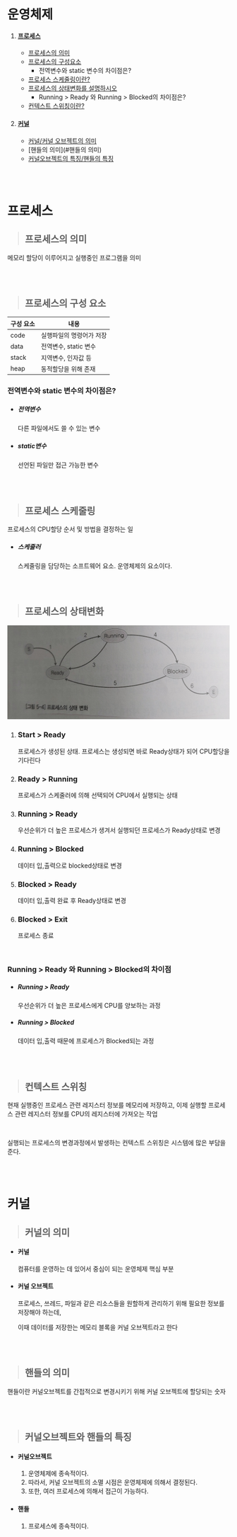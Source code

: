 # 운영체제

1. #### [프로세스](#프로세스)

   - [프로세스의 의미](#프로세스의-의미)
   - [프로세스의 구성요소](#프로세스의-구성-요소)
     - 전역변수와 static 변수의 차이점은?
   - [프로세스 스케줄링이란?](#프로세스-스케줄링)
   - [프로세스의 상태변화를 설명하시오](#프로세스의-상태변화)
     - Running > Ready 와 Running > Blocked의 차이점은?
   - [컨텍스트 스위칭이란?](#컨텍스트-스위칭)

2. #### [커널](커널)

   - [커널/커널 오브젝트의 의미](#커널의-의미)
   - [핸들의 의미](#핸들의 의미)
   - [커널오브젝트의 특징/핸들의 특징](#커널오브젝트와-핸들의-특징)

</br></br>

# 프로세스

> ## 프로세스의 의미

메모리 할당이 이루어지고 실행중인 프로그램을 의미

</br></br>

> ## 프로세스의 구성 요소

| 구성 요소 | 내용                     |
| --------- | ------------------------ |
| code      | 실행파일의 명령어가 저장 |
| data      | 전역변수, static 변수    |
| stack     | 지역변수, 인자값 등      |
| heap      | 동적할당을 위해 존재     |

### 전역변수와 static 변수의 차이점은?

- ##### 전역변수

  다른 파일에서도 쓸 수 있는 변수

- ##### static변수

  선언된 파일만 접근 가능한 변수

</br></br>

> ## 프로세스 스케줄링

프로세스의 CPU할당 순서 및 방법을 결정하는 일

- ##### 스케줄러

  스케줄링을 담당하는 소프트웨어 요소. 운영체제의 요소이다.

</br></br>

> ## 프로세스의 상태변화

<img src="./img/os_img_01.jpg" style="zoom:50%;margin-left:0" />

1. ### Start > Ready

   프로세스가 생성된 상태. 프로세스는 생성되면 바로 Ready상태가 되어 CPU할당을 기다린다

2. ### Ready > Running

   프로세스가 스케줄러에 의해 선택되어 CPU에서 실행되는 상태

3. ### Running > Ready

   우선순위가 더 높은 프로세스가 생겨서 실행되던 프로세스가 Ready상태로 변경

4. ### Running > Blocked

   데이터 입,출력으로 blocked상태로 변경

5. ### Blocked > Ready

   데이터 입,출력 완료 후 Ready상태로 변경

6. ### Blocked > Exit

   프로세스 종료

</br>

### Running > Ready 와 Running > Blocked의 차이점

- ##### **Running > Ready**

  우선순위가 더 높은 프로세스에게 CPU를 양보하는 과정

- ##### **Running > Blocked**

  데이터 입,출력 때문에 프로세스가 Blocked되는 과정

</br></br>

> ## 컨텍스트 스위칭

현재 실행중인 프로세스 관련 레지스터 정보를 메모리에 저장하고, 이제 실행할 프로세스 관련 레지스터 정보를 CPU의 레지스터에 가져오는 작업

</br>

실행되는 프로세스의 변경과정에서 발생하는 컨텍스트 스위칭은 시스템에 많은 부담을 준다.

</br>

</br>

# 커널

> ## 커널의 의미

- #### 커널

  컴퓨터를 운영하는 데 있어서 중심이 되는 운영체제 핵심 부분

- #### 커널 오브젝트

  프로세스, 쓰레드, 파일과 같은 리소스들을 원할하게 관리하기 위해 필요한 정보를 저장해야 하는데,

  이때 데이터를 저장한는 메모리 블록을 커널 오브젝트라고 한다

</br></br>

> ## 핸들의 의미

핸들이란 커널오브젝트를 간접적으로 변경시키기 위해 커널 오브젝트에 할당되는 숫자

</br></br>

> ## 커널오브젝트와 핸들의 특징

- #### 커널오브젝트

  1. 운영체제에 종속적이다. 
  2. 따라서, 커널 오브젝트의 소멸 시점은 운영체제에 의해서 결정된다.
  3. 또한, 여러 프로세스에 의해서 접근이 가능하다.

- #### 핸들

  1. 프로세스에 종속적이다.

